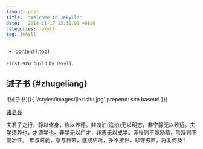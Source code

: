 ```yaml
---
layout: post
title:  "Welcome to Jekyll!"
date:   2014-11-17 13:31:01 +0800
categories: jekyll
tag: jekyll
---
```


* content
{:toc}


`First` `POST` `build` `by` `Jekyll`.


诫子书				{#zhugeliang}
------------------------

![诫子书]({{ '/styles/images/jiezishu.jpg' 
 prepend: site.baseurl  }})


[诸葛亮](#)


夫君子之行，静以修身，俭以养德。非淡泊(澹泊)无以明志，非宁静无以致远。夫学须静也，才须学也。非学无以广才，非志无以成学。淫慢则不能励精，险躁则不能冶性。
年与时驰，意与日去，遂成枯落，多不接世，悲守穷庐，将复何及！


[`jekyll`]:      `http`://`jekyllrb`.`com`
[`jekyll-gh`]:   `https`://`github`.`com`/`jekyll`/`jekyll`
[`jekyll-help`]: `https`://`github`.`com`/`jekyll`/`jekyll-help`
